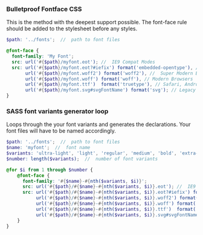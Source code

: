 ### Bulletproof Fontface CSS

This is the method with the deepest support possible. The font-face rule should be added to the stylesheet before any styles.

```scss
$path: '../fonts';  //  path to font files

@font-face {
  font-family: 'My Font';
  src: url('#{$path}/myfont.eot'); //  IE9 Compat Modes
  src: url('#{$path}/myfont.eot?#iefix') format('embedded-opentype'), //  IE6-IE8
       url('#{$path}/myfont.woff2') format('woff2'), //  Super Modern Browsers
       url('#{$path}/myfont.woff') format('woff'), // Modern Browsers
       url('#{$path}/myfont.ttf')  format('truetype'), // Safari, Android, iOS
       url('#{$path}/myfont.svg#svgFontName') format('svg'); // Legacy iOS
}
```

### SASS font variants generator loop

Loops through the your font variants and generates the declarations. Your font files will have to be named accordingly.

```scss
$path: '../fonts';  //  path to font files
$name: 'myfont';  //  font name
$variants: 'ultra-light', 'light', 'regular', 'medium', 'bold', 'extra-bold' 'black';  //  font variant
$number: length($variants);  //  number of font variants

@for $i from 1 through $number {
    @font-face {
      font-family: '#{$name}-#{nth($variants, $i)}';
      src: url('#{$path}/#{$name}-#{nth($variants, $i)}.eot'); //  IE9 Compat Modes
      src: url('#{$path}/#{$name}-#{nth($variants, $i)}.eot?#iefix') format('embedded-opentype'), //  IE6-IE8
           url('#{$path}/#{$name}-#{nth($variants, $i)}.woff2') format('woff2'), //  Super Modern Browsers
           url('#{$path}/#{$name}-#{nth($variants, $i)}.woff') format('woff'), // Pretty Modern Browsers
           url('#{$path}/#{$name}-#{nth($variants, $i)}.ttf')  format('truetype'), // Safari, Android, iOS
           url('#{$path}/#{$name}-#{nth($variants, $i)}.svg#svgFontName') format('svg'); // Legacy iOS
    }
}
```
